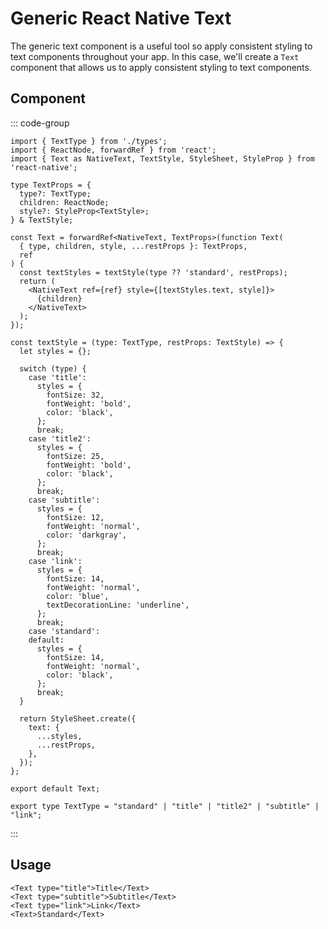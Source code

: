 # Generic React Native Text

The generic text component is a useful tool so apply consistent styling to text components throughout your app. In this case, we'll create a `Text` component that allows us to apply consistent styling to text components.

## Component

::: code-group

```tsx:line-numbers [Text.tsx]
import { TextType } from './types';
import { ReactNode, forwardRef } from 'react';
import { Text as NativeText, TextStyle, StyleSheet, StyleProp } from 'react-native';

type TextProps = {
  type?: TextType;
  children: ReactNode;
  style?: StyleProp<TextStyle>;
} & TextStyle;

const Text = forwardRef<NativeText, TextProps>(function Text(
  { type, children, style, ...restProps }: TextProps,
  ref
) {
  const textStyles = textStyle(type ?? 'standard', restProps);
  return (
    <NativeText ref={ref} style={[textStyles.text, style]}>
      {children}
    </NativeText>
  );
});

const textStyle = (type: TextType, restProps: TextStyle) => {
  let styles = {};

  switch (type) {
    case 'title':
      styles = {
        fontSize: 32,
        fontWeight: 'bold',
        color: 'black',
      };
      break;
    case 'title2':
      styles = {
        fontSize: 25,
        fontWeight: 'bold',
        color: 'black',
      };
      break;
    case 'subtitle':
      styles = {
        fontSize: 12,
        fontWeight: 'normal',
        color: 'darkgray',
      };
      break;
    case 'link':
      styles = {
        fontSize: 14,
        fontWeight: 'normal',
        color: 'blue',
        textDecorationLine: 'underline',
      };
      break;
    case 'standard':
    default:
      styles = {
        fontSize: 14,
        fontWeight: 'normal',
        color: 'black',
      };
      break;
  }

  return StyleSheet.create({
    text: {
      ...styles,
      ...restProps,
    },
  });
};

export default Text;
```

```tsx:line-numbers [types.ts]
export type TextType = "standard" | "title" | "title2" | "subtitle" | "link";
```
:::

## Usage

```tsx
<Text type="title">Title</Text>
<Text type="subtitle">Subtitle</Text>
<Text type="link">Link</Text>
<Text>Standard</Text>
```